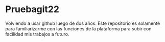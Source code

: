 # Pruebagit22
Volviendo a usar github luego de dos años. Este repositorio es solamente para familiarizarme con las funciones de la plataforma para subir con facilidad mis trabajos a futuro. 
